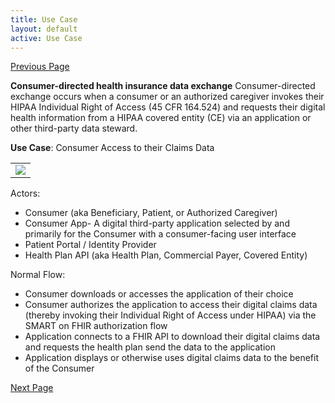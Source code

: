 ```yaml
---
title: Use Case
layout: default
active: Use Case
---
```


[Previous Page](Background.html)

**Consumer-directed health insurance data exchange**
Consumer-directed exchange occurs when a consumer or an authorized caregiver invokes their HIPAA Individual Right of Access (45 CFR  164.524) and requests their digital health information from a HIPAA covered entity (CE) via an application or other third-party data steward.

**Use Case**: Consumer Access to their Claims Data

<table><tr><td><img src="Screen Shot 2019-12-13 at 3.31.56 PM.png" /></td></tr></table>

Actors:
* Consumer (aka Beneficiary, Patient, or Authorized Caregiver)
* Consumer App- A digital third-party application selected by and primarily for the Consumer with a consumer-facing user interface
* Patient Portal / Identity Provider
* Health Plan API (aka Health Plan, Commercial Payer, Covered Entity)

Normal Flow:
* Consumer downloads or accesses the application of their choice
* Consumer authorizes the application to access their digital claims data (thereby invoking their Individual Right of Access under HIPAA) via the SMART on FHIR authorization flow
* Application connects to a FHIR API to download their digital claims data and requests the health plan send the data to the application 
* Application displays or otherwise uses digital claims data to the benefit of the Consumer






[Next Page](CARIN_Blue_Button_Framework_Specification.html)